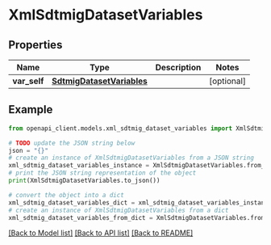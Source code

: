 # XmlSdtmigDatasetVariables


## Properties

Name | Type | Description | Notes
------------ | ------------- | ------------- | -------------
**var_self** | [**SdtmigDatasetVariables**](SdtmigDatasetVariables.md) |  | [optional] 

## Example

```python
from openapi_client.models.xml_sdtmig_dataset_variables import XmlSdtmigDatasetVariables

# TODO update the JSON string below
json = "{}"
# create an instance of XmlSdtmigDatasetVariables from a JSON string
xml_sdtmig_dataset_variables_instance = XmlSdtmigDatasetVariables.from_json(json)
# print the JSON string representation of the object
print(XmlSdtmigDatasetVariables.to_json())

# convert the object into a dict
xml_sdtmig_dataset_variables_dict = xml_sdtmig_dataset_variables_instance.to_dict()
# create an instance of XmlSdtmigDatasetVariables from a dict
xml_sdtmig_dataset_variables_from_dict = XmlSdtmigDatasetVariables.from_dict(xml_sdtmig_dataset_variables_dict)
```
[[Back to Model list]](../README.md#documentation-for-models) [[Back to API list]](../README.md#documentation-for-api-endpoints) [[Back to README]](../README.md)


